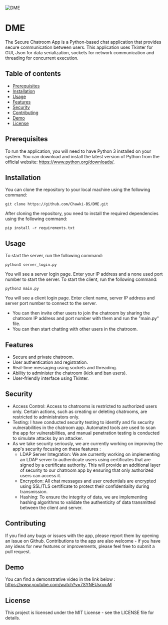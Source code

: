 ![DME](https://user-images.githubusercontent.com/86046707/227709873-9e1dc9f8-5ed0-4ccf-800f-195f3c9b9ee1.png)
# DME
The Secure Chatroom App is a Python-based chat application that provides secure communication between users. This application uses Tkinter for GUI, Json for data serialization, sockets for network communication and threading for concurrent execution.

## Table of contents
- [Prerequisites](#prerequisites)
- [Installation](#installation)
- [Usage](#usage)
- [Features](#features)
- [Security](#security)
- [Contributing](#contributing)
- [Demo](#demo)
- [License](#license)

## Prerequisites
To run the application, you will need to have Python 3 installed on your system. You can download and install the latest version of Python from the official website: https://www.python.org/downloads/.

## Installation
You can clone the repository to your local machine using the following command:
```
git clone https://github.com/Chawki-BS/DME.git
```
After cloning the repository, you need to install the required dependencies using the following command:
```
pip install -r requirements.txt
```

## Usage
To start the server, run the following command:
```
python3 server_login.py
```
You will see a server login page. Enter your IP address and a none used port number to start the server. 
To start the client, run the following command:
```
python3 main.py
```
You will see a client login page. Enter client name, server IP address and server port number to connect to the server.
- You can then invite other users to join the chatroom by sharing the chatroom IP address and port number with them and run the "main.py" file.
- You can then start chatting with other users in the chatroom.

## Features
- Secure and private chatroom.
- User authentication and registration.
- Real-time messaging using sockets and threading.
- Ability to administer the chatroom (kick and ban users).
- User-friendly interface using Tkinter.

## Security
- Access Control: Access to chatrooms is restricted to authorized users only. Certain actions, such as creating or deleting chatrooms, are restricted to administrators only.
- Testing: I have conducted security testing to identify and fix security vulnerabilities in the chatroom app. Automated tools are used to scan the app for vulnerabilities, and manual penetration testing is conducted to simulate attacks by an attacker.
- As we take security seriously, we are currently working on improving the app's security focusing on these features :
  - LDAP Server Integration: We are currently working on implementing an LDAP server to authenticate users using certificates that are signed by a certificate authority. This will provide an additional layer of security to our chatroom app by ensuring that only authorized users can access it.
  - Encryption: All chat messages and user credentials are encrypted using SSL/TLS certificate to protect their confidentiality during transmission.
  - Hashing: To ensure the integrity of data, we are implementing hashing algorithms to validate the authenticity of data transmitted between the client and server.

## Contributing 
If you find any bugs or issues with the app, please report them by opening an issue on Github. Contributions to the app are also welcome - if you have any ideas for new features or improvements, please feel free to submit a pull request.

## Demo 
You can find a demonstrative video in the link below : 
https://www.youtube.com/watch?v=7SYNEUspvuM

## License 
This project is licensed under the MIT License - see the LICENSE file for details.
